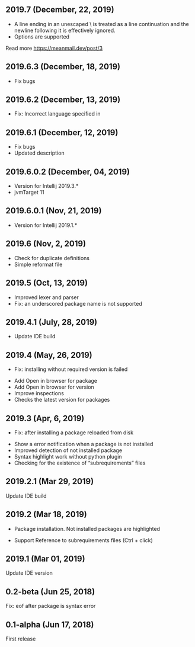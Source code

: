 ## 2019.7 (December, 22, 2019)

* A line ending in an unescaped \ is treated as a line continuation and the newline following it is effectively ignored.
* Options are supported

Read more https://meanmail.dev/post/3

## 2019.6.3 (December, 18, 2019)

* Fix bugs

## 2019.6.2 (December, 13, 2019)

* Fix: Incorrect language specified in <fileType>

## 2019.6.1 (December, 12, 2019)

* Fix bugs
* Updated description

## 2019.6.0.2 (December, 04, 2019)

* Version for Intellij 2019.3.*
* jvmTarget 11


## 2019.6.0.1 (Nov, 21, 2019)

* Version for Intellij 2019.1.*

## 2019.6 (Nov, 2, 2019)

+ Check for duplicate definitions
+ Simple reformat file

## 2019.5 (Oct, 13, 2019)

* Improved lexer and parser
* Fix: an underscored package name is not supported

## 2019.4.1 (July, 28, 2019)

* Update IDE build

## 2019.4 (May, 26, 2019)

* Fix: installing without required version is failed
+ Add Open in browser for package
+ Add Open in browser for version
+ Improve inspections
+ Checks the latest version for packages

## 2019.3 (Apr, 6, 2019)

* Fix: after installing a package reloaded from disk
+ Show a error notification when a package is not installed
+ Improved detection of not installed package
+ Syntax highlight work without python plugin
+ Checking for the existence of “subrequirements” files

## 2019.2.1 (Mar 29, 2019)

Update IDE build

## 2019.2 (Mar 18, 2019)

+ Package installation. Not installed packages are highlighted

+ Support Reference to subrequirements files (Ctrl + click)


## 2019.1 (Mar 01, 2019)

Update IDE version

## 0.2-beta (Jun 25, 2018)

Fix: eof after package is syntax error

## 0.1-alpha (Jun 17, 2018)

First release
